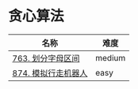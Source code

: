# 贪心算法

**名称**|**难度**
--------|--------
[763. 划分字母区间](./763.%20划分字母区间)|medium
[874. 模拟行走机器人](./874.%20模拟行走机器人)|easy
